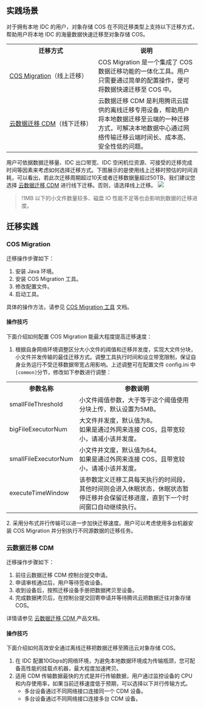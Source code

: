 ## 实践场景

对于拥有本地 IDC 的用户，对象存储 COS 在不同迁移类型上支持以下迁移方式，帮助用户将本地 IDC 的海量数据快速迁移至对象存储 COS。

<table>
   <tr>
      <th>迁移方式</th>
      <th>说明</th>
   </tr>
   <tr>
	 <td nowrap="nowrap"><a href="#cos">COS Migration</a>（线上迁移）</td>
      <td>COS Migration 是一个集成了 COS 数据迁移功能的一体化工具。用户只需要通过简单的配置操作，便可将数据快速迁移至 COS 中。</td>
   </tr>
   <tr>
      <td nowrap="nowrap"><a href="#cdm">云数据迁移 CDM</a>（线下迁移）</td>
      <td>云数据迁移 CDM 是利用腾讯云提供的离线迁移专用设备，帮助用户将本地数据迁移至云端的一种迁移方式，可解决本地数据中心通过网络传输迁移云端时间长、成本高、安全性低的问题。</td>
   </tr>
</table>

用户可依据数据迁移量、IDC 出口带宽、IDC 空闲机位资源、可接受的迁移完成时间等因素来考虑如何选择迁移方式。下图展示的是使用线上迁移时预估的时间消耗，可以看出，若此次迁移周期超过10天或者迁移数据量超过50TB，我们建议您选择 [云数据迁移 CDM](#cdm) 进行线下迁移。否则，请选择线上迁移。
![](https://main.qcloudimg.com/raw/b07948f0626973d2d64753df39add6f4.png)

> !1MB 以下的小文件数量较多、磁盘 IO 性能不足等也会影响到数据的迁移进度。



## 迁移实践

<span id=cos>

### COS Migration 


迁移操作步骤如下：

1. 安装 Java 环境。
2. 安装 COS Migration 工具。
3. 修改配置文件。
4. 启动工具。

具体的操作方法，请参见 [COS Migration 工具](https://intl.cloud.tencent.com/document/product/436/15392) 文档。

#### 操作技巧

下面介绍如何配置 COS Migration 能最大程度提高迁移速度：

1. 根据自身网络环境调整区分大小文件的阈值和迁移并发度，实现大文件分块，小文件并发传输的最佳迁移方式。调整工具执行时间和设立带宽限制，保证自身业务运行不受迁移数据带宽占用影响。上述调整可在配置文件 config.ini 中`[common]`分节，修改如下参数进行调整：
<table>
   <tr>
      <th>参数名称</td>
      <th>参数说明</td>
   </tr>
   <tr>
      <td>smallFileThreshold</td>
      <td>小文件阈值参数，大于等于这个阈值使用分块上传，默认设置为5MB。</td>
   </tr>
   <tr>
      <td>bigFileExecutorNum</td>
      <td>大文件并发度，默认值为8。<br>如果是通过外网来连接 COS，且带宽较小，请减小该并发度。</td>
   </tr>
   <tr>
      <td>smallFileExecutorNum</td>
      <td>小文件并文度，默认值为64。<br>如果是通过外网来连接 COS，且带宽较小，请减小该并发度。</td>
   </tr>
   <tr>
      <td>executeTimeWindow</td>
      <td>该参数定义迁移工具每天执行的时间段，其他时间则会进入休眠状态，休眠状态暂停迁移并会保留迁移进度，直到下一个时间窗口自动继续执行。</td>
   </tr>
</table>
2. 采用分布式并行传输可以进一步加快迁移速度。用户可以考虑使用多台机器安装 COS Migration 并分别执行不同源数据的迁移任务。


<span id=cdm>

### 云数据迁移 CDM


迁移操作步骤如下：

1. 前往云数据迁移 CDM 控制台提交申请。
2. 申请审核通过后，用户等待签收设备。
3. 收到设备后，按照迁移设备手册把数据拷贝至设备。
4. 完成数据拷贝后，在控制台提交回寄申请并等待腾讯云把数据迁往对象存储 COS。

详情请参见 [云数据迁移 CDM ](https://intl.cloud.tencent.com/document/product/623) 产品文档。

#### 操作技巧

下面介绍如何高效安全通过离线迁移把数据迁移至腾迅云对象存储 COS。

1. 在 IDC 配置10Gbps的网络环境，为避免本地数据环境成为传输瓶颈，您可配备高性能的挂载点机器，最大程度加速拷贝。
2. 适用 CDM 传输数据最快的方式是并行传输数据，用户通过监控设备的 CPU 和内存使用率，如果当前迁移速度低于预期，可以选择以下并行传输方式。
	- 多台设备通过不同网络接口连接同一个 CDM 设备。
	- 多台设备通过不同网络接口连接多台 CDM 设备。

